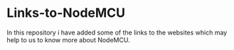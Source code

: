 # Links-to-NodeMCU

In this repository i have added some of the links to the websites which may help to us to know more about NodeMCU.

